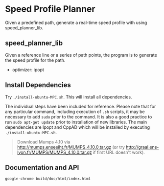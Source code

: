 # Speed Profile Planner

Given a predefined path, generate a real-time speed profile with using speed_planner_lib.

## speed_planner_lib

Given a reference line or a series of path points, the program is to generate the speed profile for the path.

- optimizer: ipopt

## Install Dependencies

Try ```./install-ubuntu-MPC.sh```. This will install all dependencies.

The individual steps have been included for reference.  Please note that for any particular command, including execution of ```.sh``` scripts, it may be necessary to add ```sudo``` prior to the command.  It is also a good practice to run ```sudo apt-get update``` prior to installation of new libraries. The main dependencies are Ipopt and CppAD which will be installed by executing ```./install-ubuntu-MPC.sh```.

> Download Mumps 4.10 via http://mumps.enseeiht.fr/MUMPS_4.10.0.tar.gz (or try
http://graal.ens-lyon.fr/MUMPS/MUMPS_4.10.0.tar.gz if first URL doesn't work).

## Documentation and API

```bash
google-chrome build/doc/html/index.html
```

